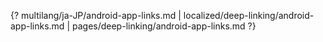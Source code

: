 {? multilang/ja-JP/android-app-links.md | localized/deep-linking/android-app-links.md | pages/deep-linking/android-app-links.md ?}
